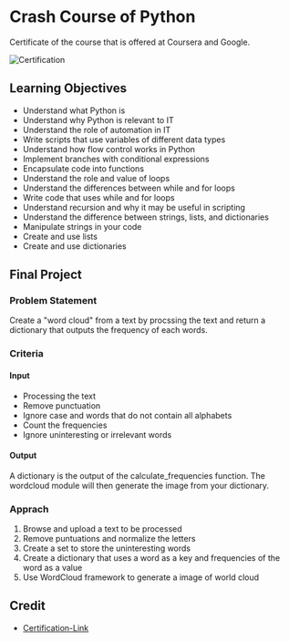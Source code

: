 # Crash Course of Python

Certificate of the course that is offered at Coursera and Google.

![Certification](https://user-images.githubusercontent.com/41291493/108625432-4531c600-748e-11eb-9e76-82644ace4591.png)
## Learning Objectives
* Understand what Python is
* Understand why Python is relevant to IT
* Understand the role of automation in IT
* Write scripts that use variables of different data types
* Understand how flow control works in Python
* Implement branches with conditional expressions
* Encapsulate code into functions
* Understand the role and value of loops
* Understand the differences between while and for loops
* Write code that uses while and for loops
* Understand recursion and why it may be useful in scripting
* Understand the difference between strings, lists, and dictionaries
* Manipulate strings in your code
* Create and use lists
* Create and use dictionaries

## Final Project
### Problem Statement
Create a "word cloud" from a text by procssing the text and return a dictionary that outputs the frequency of each words.

### Criteria
#### Input
* Processing the text
* Remove punctuation
* Ignore case and words that do not contain all alphabets
* Count the frequencies
* Ignore uninteresting or irrelevant words

#### Output
A dictionary is the output of the calculate_frequencies function. The wordcloud module will then generate the image from your dictionary.

### Apprach
1. Browse and upload a text to be processed
2. Remove puntuations and normalize the letters
3. Create a set to store the uninteresting words
4. Create a dictionary that uses a word as a key and frequencies of the word as a value
5. Use WordCloud framework to generate a image of world cloud 

## Credit

* [Certification-Link](https://www.coursera.org/account/accomplishments/verify/P6XSG4ES6B8U)
